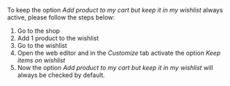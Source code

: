To keep the option *Add product to my cart but keep it in my wishlist* always active, please follow the steps below:

1. Go to the shop
2. Add 1 product to the wishlist
3. Go to the wishlist
4. Open the web editor and in the *Customize* tab activate the option *Keep items on wishlist*
5. Now the option *Add product to my cart but keep it in my wishlist* will always be checked by default.
